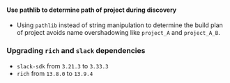 
#### Use pathlib to determine path of project during discovery
- Using `pathlib` instead of string manipulation to determine the build plan of project avoids name overshadowing like `project_A` and `project_A_B`.

### Upgrading `rich` and `slack` dependencies
- `slack-sdk` from `3.21.3` to `3.33.3`
- `rich` from `13.8.0` to `13.9.4`
